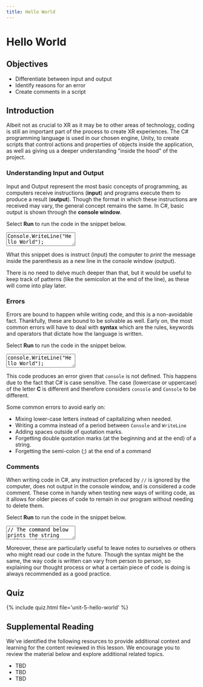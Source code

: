 ```yaml
---
title: Hello World
---
```


<link href="//codefence.io/codefence.css" rel="stylesheet">
<script defer type="text/javascript" src="//codefence.io/codefence.js"></script>

# Hello World

## Objectives

- Differentiate between input and output
- Identify reasons for an error
- Create comments in a script

## Introduction

Albeit not as crucial to XR as it may be to other areas of technology, coding is still an important part of the process to create XR experiences. The C# programming language is used in our chosen engine, Unity, to create scripts that control actions and properties of objects inside the application, as well as giving us a deeper understanding "inside the hood" of the project.

### Understanding Input and Output

Input and Output represent the most basic concepts of programming, as computers receive instructions (**input**) and programs execute them to produce a result (**output**). Though the format in which these instructions are received may vary, the general concept remains the same. In C#, basic output is shown through the **console window**. 

Select **Run** to run the code in the snippet below.

<code-fence lang="cs" heading="Hello World">
<textarea vue-slot="code">
Console.WriteLine("Hello World");
</textarea>
</code-fence>

What this snippet does is instruct (input) the computer to *print* the message inside the parenthesis as a new line in the console window (output).

There is no need to delve much deeper than that, but it would be useful to keep track of patterns (like the semicolon at the end of the line), as these will come into play later.

### Errors

Errors are bound to happen while writing code, and this is a non-avoidable fact. Thankfully, these are bound to be solvable as well. Early on, the most common errors will have to deal with **syntax** which are the rules, keywords and operators that dictate how the language is written.

Select **Run** to run the code in the snippet below.

<code-fence lang="cs" heading="Error">
<textarea vue-slot="code">
console.WriteLine("Hello World");
</textarea>
</code-fence>

This code produces an error given that `console` is not defined. This happens due to the fact that C# is case sensitive. The case (lowercase or uppercase) of the letter **C** is different and therefore considers `console` and `Console` to be different.

Some common errors to avoid early on:

- Mixing lower-case letters instead of capitalizing when needed.
- Writing a comma instead of a period between `Console` and `WriteLine`
- Adding spaces outside of quotation marks.
- Forgetting double quotation marks (at the beginning and at the end) of a string.
- Forgetting the semi-colon (;) at the end of a command

### Comments

When writing code in C#, any instruction prefaced by `//` is ignored by the computer, does not output in the console window, and is considered a code comment. These come in handy when testing new ways of writing code, as it allows for older pieces of code to remain in our program without needing to delete them.

Select **Run** to run the code in the snippet below.

<code-fence lang="cs" heading="Comments">
<textarea vue-slot="code">
// The command below prints the string Hello World.
Console.WriteLine("Hello World");
</textarea>
</code-fence>

Moreover, these are particularly useful to leave notes to ourselves or others who might read our code in the future. Though the syntax might be the same, the way code is written can vary from person to person, so explaining our thought process or what a certain piece of code is doing is always recommended as a good practice.

## Quiz

{% include quiz.html file='unit-5-hello-world' %}

## Supplemental Reading

We've identified the following resources to provide additional context and learning for the content reviewed in this lesson. We encourage you to review the material below and explore additional related topics.

- TBD
- TBD
- TBD